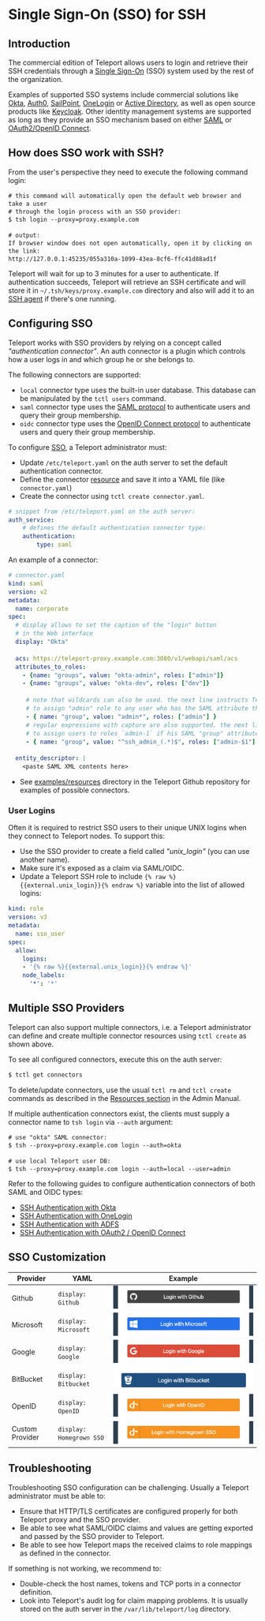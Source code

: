 # Single Sign-On (SSO) for SSH

## Introduction

The commercial edition of Teleport allows users to login and retrieve their SSH
credentials through a [Single Sign-On](https://en.wikipedia.org/wiki/Single_sign-on)
(SSO) system used by the rest of the organization.

Examples of supported SSO systems include commercial solutions like [Okta](https://www.okta.com),
[Auth0](https://auth0.com/), [SailPoint](https://www.sailpoint.com/),
[OneLogin](https://www.onelogin.com/) or [Active Directory](https://en.wikipedia.org/wiki/Active_Directory_Federation_Services), as
well as open source products like [Keycloak](http://www.keycloak.org).
Other identity management systems are supported as long as they provide an
SSO mechanism based on either [SAML](https://en.wikipedia.org/wiki/Security_Assertion_Markup_Language)
or [OAuth2/OpenID Connect](https://en.wikipedia.org/wiki/OpenID_Connect).


## How does SSO work with SSH?

From the user's perspective they need to execute the following command login:

```bsh
# this command will automatically open the default web browser and take a user
# through the login process with an SSO provider:
$ tsh login --proxy=proxy.example.com

# output:
If browser window does not open automatically, open it by clicking on the link: 
http://127.0.0.1:45235/055a310a-1099-43ea-8cf6-ffc41d88ad1f
```

Teleport will wait for up to 3 minutes for a user to authenticate. If authentication
succeeds, Teleport will retrieve an SSH certificate and will store it in 
`~/.tsh/keys/proxy.example.com` directory and also will add it to an 
[SSH agent](https://en.wikipedia.org/wiki/Ssh-agent) if there's one running.

## Configuring SSO

Teleport works with SSO providers by relying on a concept called
_"authentication connector"_. An auth connector is a plugin which controls how
a user logs in and which group he or she belongs to.

The following connectors are supported:

* `local` connector type uses the built-in user database. This database can be
  manipulated by the `tctl users` command.
* `saml` connector type uses the [SAML protocol](https://en.wikipedia.org/wiki/Security_Assertion_Markup_Language)
  to authenticate users and query their group membership.
* `oidc` connector type uses the [OpenID Connect protocol](https://en.wikipedia.org/wiki/OpenID_Connect)
  to authenticate users and query their group membership.

To configure [SSO](https://en.wikipedia.org/wiki/Single_sign-on), a Teleport administrator must:

* Update `/etc/teleport.yaml` on the auth server to set the default
  authentication connector.
* Define the connector [resource](../admin-guide.md#resources) and save it into
  a YAML file (like `connector.yaml`)
* Create the connector using `tctl create connector.yaml`.

```yaml
# snippet from /etc/teleport.yaml on the auth server:
auth_service:
    # defines the default authentication connector type:
    authentication:
        type: saml
```

An example of a connector:

```yaml
# connector.yaml
kind: saml
version: v2
metadata:
  name: corporate
spec:
  # display allows to set the caption of the "login" button
  # in the Web interface
  display: "Okta"

  acs: https://teleport-proxy.example.com:3080/v1/webapi/saml/acs
  attributes_to_roles:
    - {name: "groups", value: "okta-admin", roles: ["admin"]}
    - {name: "groups", value: "okta-dev", roles: ["dev"]}

     # note that wildcards can also be used. the next line instructs Teleport
     # to assign "admin" role to any user who has the SAML attribute that begins with "admin":
     - { name: "group", value: "admin*", roles: ["admin"] }
     # regular expressions with capture are also supported. the next line instructs Teleport
     # to assign users to roles `admin-1` if his SAML "group" attribute equals 'ssh_admin_1':
     - { name: "group", value: "^ssh_admin_(.*)$", roles: ["admin-$1"] }

  entity_descriptor: |
    <paste SAML XML contents here>
```

* See [examples/resources](https://github.com/gravitational/teleport/tree/master/examples/resources)
  directory in the Teleport Github repository for examples of possible connectors.

### User Logins

Often it is required to restrict SSO users to their unique UNIX logins when they
connect to Teleport nodes. To support this:

* Use the SSO provider to create a field called _"unix_login"_ (you can use another name).
* Make sure it's exposed as a claim via SAML/OIDC.
* Update a Teleport SSH role to include `{% raw %}{{external.unix_login}}{% endraw %}` variable into the list of allowed logins:

```yaml
kind: role
version: v3
metadata:
  name: sso_user
spec:
  allow:
    logins:
    - '{% raw %}{{external.unix_login}}{% endraw %}'
    node_labels:
      '*': '*'
```

## Multiple SSO Providers

Teleport can also support multiple connectors, i.e. a Teleport administrator
can define and create multiple connector resources using `tctl create` as shown above. 

To see all configured connectors, execute this on the auth server:

```bash
$ tctl get connectors
```

To delete/update connectors, use the usual `tctl rm` and `tctl create` commands
as described in the [Resources section](../admin-guide.md#resources) in the Admin Manual.

If multiple authentication connectors exist, the clients must supply a
connector name to `tsh login` via `--auth` argument:

```bsh
# use "okta" SAML connector:
$ tsh --proxy=proxy.example.com login --auth=okta

# use local Teleport user DB:
$ tsh --proxy=proxy.example.com login --auth=local --user=admin
```


Refer to the following guides to configure authentication connectors of both
SAML and OIDC types:

* [SSH Authentication with Okta](../ssh_okta.md)
* [SSH Authentication with OneLogin](../ssh_one_login.md)
* [SSH Authentication with ADFS](../ssh_adfs.md)
* [SSH Authentication with OAuth2 / OpenID Connect](../oidc.md)

## SSO Customization 

| Provider | YAML | Example |
|----------|------|---------|
| Github |`display: Github`|![github](../img/teleport-sso/github.png)|
| Microsoft |`display: Microsoft`|![microsoft](../img/teleport-sso/microsoft.png)|
| Google |`display: Google`|![google](../img/teleport-sso/google.png)|
| BitBucket | `display: Bitbucket` | ![bitbucket](../img/teleport-sso/bitbucket.png)|
| OpenID | `display: OpenID` | ![bitbucket](../img/teleport-sso/openId.png)|
| Custom Provider | `display: Homegrown SSO` | ![bitbucket](../img/teleport-sso/custom-content.png)|

## Troubleshooting

Troubleshooting SSO configuration can be challenging. Usually a Teleport administrator
must be able to:

* Ensure that HTTP/TLS certificates are configured properly for both Teleport
  proxy and the SSO provider.
* Be able to see what SAML/OIDC claims and values are getting exported and passed
  by the SSO provider to Teleport.
* Be able to see how Teleport maps the received claims to role mappings as defined
  in the connector.

If something is not working, we recommend to:

* Double-check the host names, tokens and TCP ports in a connector definition.
* Look into Teleport's audit log for claim mapping problems. It is usually stored on the
  auth server in the `/var/lib/teleport/log` directory.